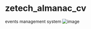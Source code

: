 # zetech_almanac_cv
events management system
![image](https://github.com/user-attachments/assets/8a2ffd65-c600-4464-975b-9e64f070cded)
